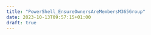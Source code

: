 ```yaml
---
title: "PowerShell_EnsureOwnersAreMembersM365Group"
date: 2023-10-13T09:57:15+01:00
draft: true
---
```


